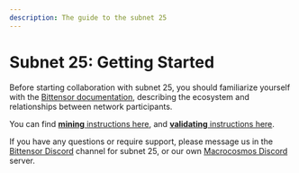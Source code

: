 ```yaml
---
description: The guide to the subnet 25
---
```


# Subnet 25: Getting Started

Before starting collaboration with subnet 25, you should familiarize yourself with the [Bittensor documentation](https://docs.bittensor.com/), describing the ecosystem and relationships between network participants.

You can find [**mining** instructions here](https://github.com/macrocosm-os/folding/blob/main/documentation/mining.md), and [**validating** instructions here](https://github.com/macrocosm-os/folding/blob/main/documentation/validation.md).



If you have any questions or require support, please message us in the [Bittensor Discord](https://discord.gg/XsWQznEdd5) channel for subnet 25, or our own [Macrocosmos Discord](https://discord.gg/RDyfREr4ew) server.

